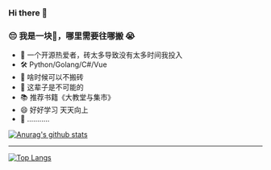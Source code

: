 ### Hi there 👋


### 😔️ 我是一块🧱，哪里需要往哪搬 😭️

- 🌱 一个开源热爱者，砖太多导致没有太多时间我投入
- 🛠 Python/Golang/C#/Vue 
- 🤔 啥时候可以不搬砖
- 💬 这辈子是不可能的
- 📚️ 推荐书籍《大教堂与集市》
- 😄 好好学习 天天向上
- 🔋️  ...........

[![Anurag's github stats](https://github-readme-stats.vercel.app/api?username=kalifun&show_icons=true)](https://github.com/anuraghazra/github-readme-stats)  
***
[![Top Langs](https://github-readme-stats.vercel.app/api/top-langs/?username=kalifun&layout=compact)](https://github.com/anuraghazra/github-readme-stats)

